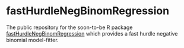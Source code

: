 # fastHurdleNegBinomRegression

The public repository for the soon-to-be R package [fastHurdleNegBinomRegression](https://cran.rstudio.com/web/packages/fastHurdleNegBinomRegression/) which provides a fast hurdle negative binomial model-fitter.
